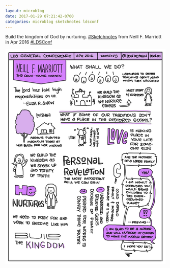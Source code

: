 ```yaml
---
layout: microblog
date: 2017-01-29 07:21:42-0700
categories: microblog sketchnotes ldsconf
---
```

Build the kingdom of God by nurturing. [#Sketchnotes](/categories/sketchnotes) from Neill F. Marriott in Apr 2016 [#LDSConf](/categories/ldsconf)

![What Shall We Do Sketchnote](/images/microblog/201701290721.jpg)
